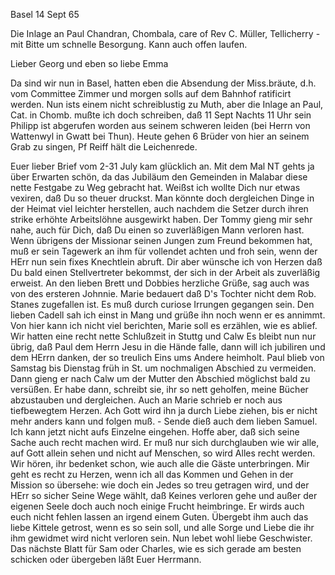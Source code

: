  Basel 14 Sept 65

Die Inlage an Paul Chandran, Chombala, care of Rev C. Müller, Tellicherry - mit Bitte um schnelle Besorgung. Kann auch offen laufen.

Lieber Georg und eben so liebe Emma

Da sind wir nun in Basel, hatten eben die Absendung der Miss.bräute, d.h. vom Committee Zimmer und morgen solls auf dem Bahnhof ratificirt werden. Nun ists einem nicht schreiblustig zu Muth, aber die Inlage an Paul, Cat. in Chomb. mußte ich doch schreiben, daß 11 Sept Nachts 11 Uhr sein Philipp ist abgerufen worden aus seinem schweren leiden (bei Herrn von Wattenwyl in Gwatt bei Thun). Heute gehen 6 Brüder von hier an seinem Grab zu singen, Pf Reiff hält die Leichenrede.

Euer lieber Brief vom 2-31 July kam glücklich an. Mit dem Mal NT gehts ja über Erwarten schön, da das Jubiläum den Gemeinden in Malabar diese nette Festgabe zu Weg gebracht hat. Weißst ich wollte Dich nur etwas vexiren, daß Du so theuer druckst. Man könnte doch dergleichen Dinge in der Heimat viel leichter herstellen, auch nachdem die Setzer durch ihren strike erhöhte Arbeitslöhne ausgewirkt haben. Der Tommy gieng mir sehr nahe, auch für Dich, daß Du einen so zuverläßigen Mann verloren hast. Wenn übrigens der Missionar seinen Jungen zum Freund bekommen hat, muß er sein Tagewerk an ihm für vollendet achten und froh sein, wenn der HErr nun sein fixes Knechtlein abruft. Dir aber wünsche ich von Herzen daß Du bald einen Stellvertreter bekommst, der sich in der Arbeit als zuverläßig erweist. An den lieben Brett und Dobbies herzliche Grüße, sag auch was von des ersteren Johnnie. 
Marie bedauert daß D's Tochter nicht dem Rob. Stanes zugefallen ist. Es muß durch curiose Irrungen gegangen sein. Den lieben Cadell sah ich einst in Mang und grüße ihn noch wenn er es annimmt. Von hier kann ich nicht viel berichten, Marie soll es erzählen, wie es ablief. Wir hatten eine recht nette Schlußzeit in Stuttg und Calw Es bleibt nun nur übrig, daß Paul dem Herrn Jesu in die Hände falle, dann will ich jubiliren und dem HErrn danken, der so treulich Eins ums Andere heimholt. Paul blieb von Samstag bis Dienstag früh in St. um nochmaligen Abschied zu vermeiden. Dann gieng er nach Calw um der Mutter den Abschied möglichst bald zu versüßen. Er habe dann, schreibt sie, ihr so nett geholfen, meine Bücher abzustauben und dergleichen. Auch an Marie schrieb er noch aus tiefbewegtem Herzen. Ach Gott wird ihn ja durch Liebe ziehen, bis er nicht mehr anders kann und folgen muß. - Sende dieß auch dem lieben Samuel. Ich kann jetzt nicht aufs Einzelne eingehen. Hoffe aber, daß sich seine Sache auch recht machen wird. Er muß nur sich durchglauben wie wir alle, auf Gott allein sehen und nicht auf Menschen, so wird Alles recht werden. Wir hören, ihr bedenket schon, wie auch alle die Gäste unterbringen. Mir geht es recht zu Herzen, wenn ich all das Kommen und Gehen in der Mission so übersehe: wie doch ein Jedes so treu getragen wird, und der HErr so sicher Seine Wege wählt, daß Keines verloren gehe und außer der eigenen Seele doch auch noch einige Frucht heimbringe. Er wirds auch euch nicht fehlen lassen an irgend einem Guten. Übergebt ihm auch das liebe Kittele getrost, wenn es so sein soll, und alle Sorge und Liebe die ihr ihm gewidmet wird nicht verloren sein. Nun lebet wohl liebe Geschwister. Das nächste Blatt für Sam oder Charles, wie es sich gerade am besten schicken oder übergeben läßt
 Euer Herrmann.

